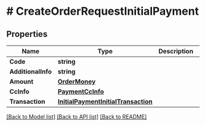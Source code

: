 # # CreateOrderRequestInitialPayment


## Properties 


Name | Type | Description | Notes
------------ | ------------- | ------------- | -------------
**Code**| **string** |   |
**AdditionalInfo**| **string** |   | [optional]
**Amount**| [**OrderMoney**](OrderMoney.md) |   |
**CcInfo**| [**PaymentCcInfo**](PaymentCcInfo.md) |   | [optional]
**Transaction**| [**InitialPaymentInitialTransaction**](InitialPaymentInitialTransaction.md) |   | [optional]


[[Back to Model list]](../../README.md#models) [[Back to API list]](../../README.md#endpoints) [[Back to README]](../../README.md)

